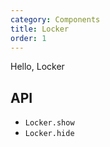 ```yaml
---
category: Components
title: Locker
order: 1
---
```


Hello, Locker

API
---

- `Locker.show`
- `Locker.hide`
